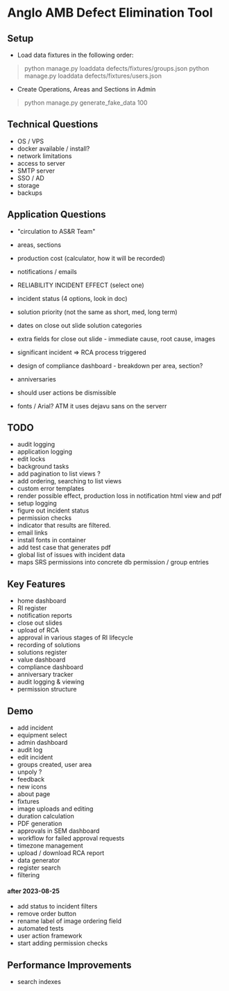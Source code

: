 # Anglo AMB Defect Elimination Tool

## Setup

- Load data fixtures in the following order:

> python manage.py loaddata defects/fixtures/groups.json
> python manage.py loaddata defects/fixtures/users.json

- Create Operations, Areas and Sections in Admin

> python manage.py generate_fake_data 100

## Technical Questions

- OS / VPS
- docker available / install?
- network limitations
- access to server
- SMTP server
- SSO / AD
- storage
- backups

## Application Questions

- "circulation to AS&R Team"
- areas, sections
- production cost (calculator, how it will be recorded)
- notifications / emails
- RELIABILITY INCIDENT EFFECT (select one)
- incident status (4 options, look in doc)
- solution priority (not the same as short, med, long term)
- dates on close out slide solution categories
- extra fields for close out slide - immediate cause, root cause, images
- significant incident => RCA process triggered
- design of compliance dashboard - breakdown per area, section?
- anniversaries

- should user actions be dismissible
- fonts / Arial? ATM it uses dejavu sans on the serverr

## TODO

- audit logging
- application logging
- edit locks
- background tasks
- add pagination to list views ?
- add ordering, searching to list views
- custom error templates
- render possible effect, production loss in notification html view and pdf
- setup logging
- figure out incident status
- permission checks
- indicator that results are filtered.
- email links
- install fonts in container
- add test case that generates pdf
- global list of issues with incident data
- maps SRS permissions into concrete db permission / group entries

## Key Features

- home dashboard
- RI register
- notification reports
- close out slides
- upload of RCA
- approval in various stages of RI lifecycle
- recording of solutions
- solutions register
- value dashboard
- compliance dashboard
- anniversary tracker
- audit logging & viewing
- permission structure

## Demo

- add incident
- equipment select
- admin dashboard
- audit log
- edit incident
- groups created, user area
- unpoly ?
- feedback
- new icons
- about page
- fixtures
- image uploads and editing
- duration calculation
- PDF generation
- approvals in SEM dashboard
- workflow for failed approval requests
- timezone management
- upload / download RCA report
- data generator
- register search
- filtering

#### after 2023-08-25

- add status to incident filters
- remove order button
- rename label of image ordering field
- automated tests
- user action framework
- start adding permission checks

## Performance Improvements

- search indexes
